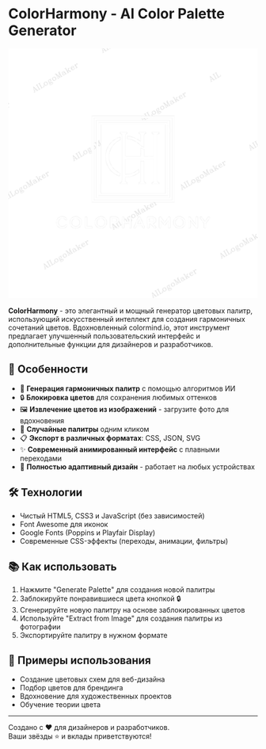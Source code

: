 # ColorHarmony - AI Color Palette Generator

![ColorHarmony Screenshot](https://raw.githubusercontent.com/hhelaneyy/ColorHarmony/main/assets/icons/logo.png)

**ColorHarmony** - это элегантный и мощный генератор цветовых палитр, использующий искусственный интеллект для создания гармоничных сочетаний цветов. Вдохновленный colormind.io, этот инструмент предлагает улучшенный пользовательский интерфейс и дополнительные функции для дизайнеров и разработчиков.

## 🌟 Особенности

- 🎨 **Генерация гармоничных палитр** с помощью алгоритмов ИИ
- 🔒 **Блокировка цветов** для сохранения любимых оттенков
- 🖼️ **Извлечение цветов из изображений** - загрузите фото для вдохновения
- 🎲 **Случайные палитры** одним кликом
- 📋 **Экспорт в различных форматах**: CSS, JSON, SVG
- ✨ **Современный анимированный интерфейс** с плавными переходами
- 📱 **Полностью адаптивный дизайн** - работает на любых устройствах

## 🛠 Технологии

- Чистый HTML5, CSS3 и JavaScript (без зависимостей)
- Font Awesome для иконок
- Google Fonts (Poppins и Playfair Display)
- Современные CSS-эффекты (переходы, анимации, фильтры)

## 📚 Как использовать

1. Нажмите "Generate Palette" для создания новой палитры
2. Заблокируйте понравившиеся цвета кнопкой 🔒
3. Сгенерируйте новую палитру на основе заблокированных цветов
4. Используйте "Extract from Image" для создания палитры из фотографии
5. Экспортируйте палитру в нужном формате

## 🌈 Примеры использования

- Создание цветовых схем для веб-дизайна
- Подбор цветов для брендинга
- Вдохновение для художественных проектов
- Обучение теории цвета

---

Создано с ❤️ для дизайнеров и разработчиков.  
Ваши звёзды ⭐ и вклады приветствуются!
